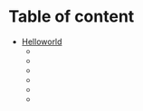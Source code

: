 # Table of content

* [Helloworld](docs/helloworld/readme.md)
  * [](docs/helloworld/part1.md)
  * [](docs/helloworld/part2.md)
  * [](docs/helloworld/part3.md)
  * [](docs/helloworld/part4.md)
  * [](docs/helloworld/part5.md)
  * [](docs/helloworld/part6.md)
